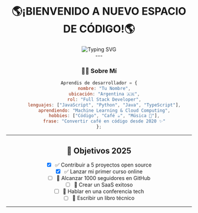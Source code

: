 <div align="center">

#  🌎¡BIENVENIDO A NUEVO ESPACIO DE CÓDIGO!🌎

 <div align="center">
  <img src="https://readme-typing-svg.herokuapp.com?
      font=Fira+Code
      &size=35
      &duration=3000
      &pause=1000
      &color=00D9FF
      &center=true
      &vCenter=true
      &repeat=true
      &width=600
      &lines=Hola!+Soy+Juan+👋;Desarrollador+Full+Stack+💻;Apasionado+por+el+código+🚀;Construyendo+el+futuro+✨" 
      alt="Typing SVG" 
  />
</div>
---

### 👨‍💻 Sobre Mí

```javascript
Aprendis de desarrollador = {
    nombre: "Tu Nombre",
    ubicación: "Argentina 🇦🇷",
    rol: "Full Stack Developer",
    lenguajes: ["JavaScript", "Python", "Java", "TypeScript"],
    aprendiendo: "Machine Learning & Cloud Computing",
    hobbies: ["Código", "Café ☕", "Música 🎵"],
    frase: "Convertir café en código desde 2020 ✨"
};
```

---



## 🎯 Objetivos 2025

- [x] ✅ Contribuir a 5 proyectos open source
- [x] ✅ Lanzar mi primer curso online
- [ ] 🔄 Alcanzar 1000 seguidores en GitHub
- [ ] 🔄 Crear un SaaS exitoso
- [ ] 🔄 Hablar en una conferencia tech
- [ ] 📅 Escribir un libro técnico

---


</div>
